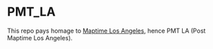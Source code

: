 # PMT_LA
This repo pays homage to <a href="https://maptimela.github.io/">Maptime Los Angeles</a>, hence PMT LA (Post Maptime Los Angeles).

